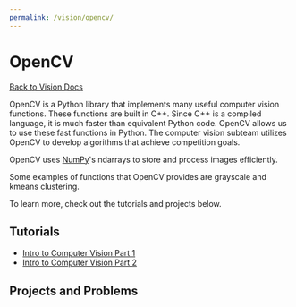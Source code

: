 ```yaml
---
permalink: /vision/opencv/
---
```


# OpenCV

[Back to Vision Docs](/docs/vision/)

OpenCV is a Python library that implements many useful computer vision functions. These functions are built in C++. Since C++ is a compiled language, it is much faster than equivalent Python code. OpenCV allows us to use these fast functions in Python. The computer vision subteam utilizes OpenCV to develop algorithms that achieve competition goals.

OpenCV uses [NumPy](/docs/vision/numpy)'s ndarrays to store and process images efficiently.

Some examples of functions that OpenCV provides are grayscale and kmeans clustering.

To learn more, check out the tutorials and projects below.

## Tutorials

- [Intro to Computer Vision Part 1](/docs/vision/opencv/intro1/)
- [Intro to Computer Vision Part 2](/docs/vision/opencv/intro2/)

## Projects and Problems



